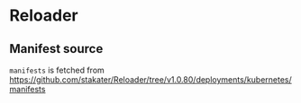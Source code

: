 # Reloader

## Manifest source

`manifests` is fetched from <https://github.com/stakater/Reloader/tree/v1.0.80/deployments/kubernetes/manifests>

